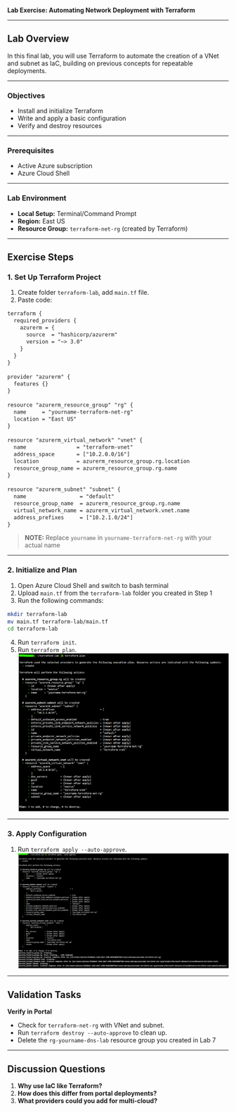 **Lab Exercise: Automating Network Deployment with Terraform**

---

## Lab Overview

In this final lab, you will use Terraform to automate the creation of a VNet and subnet as IaC, building on previous concepts for repeatable deployments.

---

### Objectives

* Install and initialize Terraform
* Write and apply a basic configuration
* Verify and destroy resources

---

### Prerequisites

* Active Azure subscription
* Azure Cloud Shell 

---

### Lab Environment

* **Local Setup:** Terminal/Command Prompt
* **Region:** East US
* **Resource Group:** `terraform-net-rg` (created by Terraform)

---

## Exercise Steps

### 1. **Set Up Terraform Project**

1. Create folder `terraform-lab`, add `main.tf` file.
2. Paste code:  
```hcl
terraform {
  required_providers {
    azurerm = {
      source  = "hashicorp/azurerm"
      version = "~> 3.0"
    }
  }
}

provider "azurerm" {
  features {}
}

resource "azurerm_resource_group" "rg" {
  name     = "yourname-terraform-net-rg"
  location = "East US"
}

resource "azurerm_virtual_network" "vnet" {
  name                = "terraform-vnet"
  address_space       = ["10.2.0.0/16"]
  location            = azurerm_resource_group.rg.location
  resource_group_name = azurerm_resource_group.rg.name
}

resource "azurerm_subnet" "subnet" {
  name                 = "default"
  resource_group_name  = azurerm_resource_group.rg.name
  virtual_network_name = azurerm_virtual_network.vnet.name
  address_prefixes     = ["10.2.1.0/24"]
}
```  

> **NOTE:** Replace `yourname` in `yourname-terraform-net-rg` with your actual name
---

### 2. **Initialize and Plan**

1. Open Azure Cloud Shell and switch to bash terminal 
2. Upload `main.tf` from the `terraform-lab` folder you created in Step 1
3. Run the following commands:
  ```bash
  mkdir terraform-lab
  mv main.tf terraform-lab/main.tf
  cd terraform-lab
  ```
4. Run `terraform init`.
5. Run `terraform plan`.  
  ![alt text](image.png)

---

### 3. **Apply Configuration**

1. Run `terraform apply --auto-approve`.  
  ![alt text](image-1.png)

---

## Validation Tasks

**Verify in Portal**

   * Check for `terraform-net-rg` with VNet and subnet.
   * Run `terraform destroy --auto-approve` to clean up. 
   * Delete the `rg-yourname-dns-lab` resource group you created in Lab 7 
   

---

## Discussion Questions

1. **Why use IaC like Terraform?**
2. **How does this differ from portal deployments?**
3. **What providers could you add for multi-cloud?**
